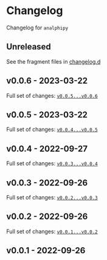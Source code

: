 # Changelog

Changelog for `analphipy`

## Unreleased

See the fragment files in [changelog.d](https://github.com/usnistgov/analphipy)

<!-- scriv-insert-here -->

## v0.0.6 - 2023-03-22


Full set of changes: [`v0.0.5...v0.0.6`](https://github.com/usnistgov/analphipy/compare/v0.0.5...v0.0.6)

## v0.0.5 - 2023-03-22


Full set of changes: [`v0.0.4...v0.0.5`](https://github.com/usnistgov/analphipy/compare/v0.0.4...v0.0.5)

## v0.0.4 - 2022-09-27


Full set of changes: [`v0.0.3...v0.0.4`](https://github.com/usnistgov/analphipy/compare/v0.0.3...v0.0.4)

## v0.0.3 - 2022-09-26


Full set of changes: [`v0.0.2...v0.0.3`](https://github.com/usnistgov/analphipy/compare/v0.0.2...v0.0.3)

## v0.0.2 - 2022-09-26


Full set of changes: [`v0.0.1...v0.0.2`](https://github.com/usnistgov/analphipy/compare/v0.0.1...v0.0.2)

## v0.0.1 - 2022-09-26
